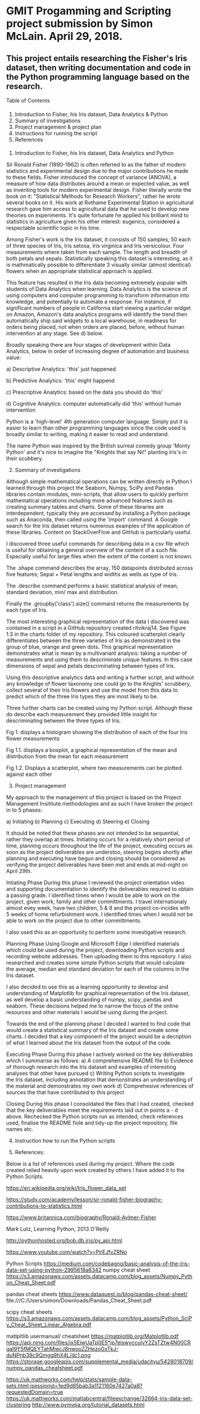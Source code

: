 
# GMIT Progamming and Scripting project submission by Simon McLain. April 29, 2018. 
## This project entails researching the Fisher's Iris dataset, then writing documentation and code in the Python programming language based on the research. 



Table of Contents
####
1. Introduction to Fisher, his Iris dataset, Data Analytics & Python
2. Summary of investigations
3. Project management & project plan
4. Instructions for running the script
5. References

####
1. Introduction to Fisher, his Iris dataset, Data Analytics and Python 

Sir Ronald Fisher (1890-1962) is often referred to as the father of modern statistics and experimental design due to the major contributions he made to these fields. Fisher introduced the concept of variance (ANOVA), a measure of how data distributes around a mean or expected value, as well as inventing tools for modern experimental design. Fisher literally wrote the book on it: "Statistical Methods for Research Workers", rather he wrote several books on it. His work at Rothame Experimental Station in agricultural research gave him access to agricultural data that he used to develop new theories on experiments. It's quite fortunate he applied his brilliant mind to statistics in agriculture given his other interest: eugenics, considered a respectable scientific topic in his time. 

Among Fisher's work is the Iris dataset, it consists of 150 samples, 50 each of three species of Iris, Iris setosa, Iris virginica and Iris versicolour. Four measurements where taken from each sample. The length and breadth of both petals and sepals. Statistically speaking this dataset is interesting, as it is mathmatically possible to differentiate 3 visually similar 
(almost identical) flowers when an appropriate statistical approach is applied.

This feature has resulted in the Iris data becoming extremely popular with students of Data Analytics when learning. Data Analytics is the science of using computers and computer programming to transform information into knowledge, and potentially to automate a response. For instance, if significant numbers of people in California start viewing a particular widget on Amazon, Amazon's data analytics programs will identify the trend then automatically ship said widgets to a local warehouse, in readiness for orders being placed, not when orders are placed, before, without human intervention at any stage. See d) below. 

Broadly speaking there are four stages of development within Data Analytics, below in order of increasing degree of automation and business value:
 
 a) Descriptive Analytics: 'this' just happened
 
 b) Predictive Analytics: 'this' might happend
 
 c) Prescriptive Analytics: based on the data you should do 'this'
 
 d) Cognitive Analytics: computer automatically did 'this' without human intervention

Python is a 'high-level' 4th generation computer language. Simply put it is easier to learn than other programming languages since the code used is broadly similar to writing, making it easier to read and understand. 

The name Python was inspired by the British surreal comedy group 'Monty Python' and it's nice to imagine the "Knights that say Ni!" planting Iris's in their scubbery. 

2. Summary of investigations

Although simple mathematical operations can be written directly in Python I learned through this project the Seaborn, Numpy, SciPy and Pandas libraries contain modules, mini-scripts, that allow users to quickly perform mathematical operations including more advanced features such as creating summary tables and charts. Some of these libraries are interdependent, typically they are accessed by installing a Python package such as Anaconda, then called using the 'import' command. A Google search for the Iris dataset returns numerous examples of the application of these libraries. Content on StackOverFlow and GitHub is particularly useful. 

I discovered three useful commands for describing data in a csv file which is useful for obtaining a general overview of the content of a such file. Especially useful for large files when the extent of the content is not known. 

The .shape command describes the array, 150 datapoints distributed across five features; Sepal + Petal lengths and widths as wells as type of Iris. 

The .describe command performs a basic statistical analysis of mean, standard deviation, min/ max and distribution. 

Finally the .groupby('class').size() command returns the measurements by each type of Iris. 

The most interesting graphical representation of the data I discovered was contained in a script in a GitHub repository created ritvikraj14. See Figure 1.3 in the charts folder of my repository. This coloured scatterplot clearly differentiates between the three varieties of Iris as demonstrated in the group of blue, orange and green dots. This graphical representation demonstrates what is mean by a multivariant analysis: taking a number of measurements and using them to descriminate unique features. In this case dimensions of sepal and petals descriminating between types of Iris. 

Using this descriptive analytics data and writing a further script, and without any knowledge of flower taxonomy one could go to the Knights' scrubbery, collect several of their Iris flowers and use the model from this data to predict which of the three Iris types they are most likely to be. 

Three further charts can be created using my Python script. Although these do describe each measurement they provided little insight for descriminating between the three types of Iris. 

Fig 1. displays a histogram showing the distribution of each of the four Iris flower measurements

Fig 1.1. displays a boxplot, a graphical representation of the mean and distribution from the mean for each measurement 

Fig 1.2. Displays a scatterplot, where two measurements can be plotted against each other

3. Project management

My approach to the management of this project is based on the Project Management Insititute methodologies and as such I have broken the project in to 5 phases:


a) Initiating
b) Planning
c) Executing
d) Steering
e) Closing

It should be noted that these phases are not intended to be sequential, rather they overlap at times. Initiating occurs for a relatively short period of time, planning occurs throughout the life of the project, executing occurs as soon as the project deliverables are understoo, steering begins shortly after planning and executing have begun and closing should be considered as verifying the project deliverables have been met and ends at mid-night on April 29th. 

Intiating Phase
During this phase I reviewed the project orientation video and supporting documentation to identify the deliverables required to obtain a passing grade. I identified times when I would be able to work on the project, given work, family and other committments. I travel internationaly almost evey week, have two children, 5 & 8 and the project co-incides with 5 weeks of home refurbishment work. I identified times when I would not be able to work on the project due to other committments.

I also used this as an opportunity to perform some investigative research. 

Planning Phase
Using Google and Microsoft Edge I identified materials which could be used during the project, downloading Python scripts and recording website addresses. Then uploading them to this repository. I also researched and creates some simple Python scripts that would calculate the average, median and standard deviation  for each of the columns in the Iris dataset. 

I also decided to use this as a learning opportunity to develop and understanding of Matplotlib for graphical representation of the Iris dataset, as well develop a basic understanding of numpy, scipy, pandas and seaborn. These decisions helped me to narrow the focus of the online resources and other materials I would be using during the project. 

Towards the end of the planning phase I decided I wanted to find code that would create a statistical summary of the Iris dataset and create some charts. I decided that a key component of the project would be a decription of what I learned about the Iris dataset from the output of the code. 

Executing Phase
During this phase I actively worked on the key deliverables which I summarise as follows:
a) A comprehensive README file
b) Evidence of thorough research into the Iris dataset and examples of interesting analyses that other have pursued
c) Writing Python scripts to investigate the Iris dataset, including annotation that demonstrates an understanding of the material and demonstrates my own work
d) Comprehesive references of sources the that have contributed to this project

Closing
During this phase I consoldated the files that I had created, checked that the key deliverables meet the requirements laid out in points a - d above. Rechecked the Python scripts run as intended, check references used, finalise the README fiole and tidy-up the project repository, file names etc. 


4. Instruction how to run the Python scripts

5. References:

Below is a list of references used during my project. Where the code created relied heavily upon work created by others I have added it to the Python Scripts. 

https://en.wikipedia.org/wiki/Iris_flower_data_set

https://study.com/academy/lesson/sir-ronald-fisher-biography-contributions-to-statistics.html

https://www.britannica.com/biography/Ronald-Aylmer-Fisher

Mark Lutz, Learning Python, 2013 O'Reilly

http://pythonhosted.org/bob.db.iris/py_api.html

https://www.youtube.com/watch?v=PlrEJfvZRNo

Python Scripts
https://medium.com/codebagng/basic-analysis-of-the-iris-data-set-using-python-2995618a6342
numpy cheat sheet
https://s3.amazonaws.com/assets.datacamp.com/blog_assets/Numpy_Python_Cheat_Sheet.pdf

pandas cheat sheets
https://www.dataquest.io/blog/pandas-cheat-sheet/
file:///C:/Users/simon/Downloads/Pandas_Cheat_Sheet.pdf

scipy cheat sheets
https://s3.amazonaws.com/assets.datacamp.com/blog_assets/Python_SciPy_Cheat_Sheet_Linear_Algebra.pdf

matlpltlib usermanual/ cheatsheet
https://matplotlib.org/Matplotlib.pdf
https://api.ning.com/files/ix5EiwUaTp0E5*jp7eiswyccuIvY2ZsTZtw4N00CRgaI9Y5fMQEYTahMiecJ8nwooZZHezoGsTkJ-duNPnb39c9Qmgg9hX4L/dc1.png
https://storage.googleapis.com/supplemental_media/udacityu/5428018709/numpy_pandas_cheatsheet.pdf


https://uk.mathworks.com/help/stats/sample-data-sets.html;jsessionid=1ed9d85bab3a1121160e7427a0a8?requestedDomain=true
https://uk.mathworks.com/matlabcentral/fileexchange/32664-iris-data-set-clustering
http://www.pymvpa.org/tutorial_datasets.html

